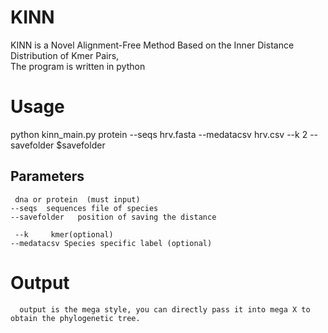 # KINN

KINN is a Novel Alignment-Free Method Based on the Inner Distance Distribution of Kmer Pairs,  
The program is written in python

# Usage

  python kinn_main.py protein --seqs hrv.fasta --medatacsv hrv.csv --k 2 --savefolder $savefolder
  
  ## Parameters   
  
     dna or protein  (must input)  
    --seqs  sequences file of species  
    --savefolder   position of saving the distance  
  
     --k     kmer(optional)  
    --medatacsv Species specific label (optional)  
   
   # Output 
   
      output is the mega style, you can directly pass it into mega X to obtain the phylogenetic tree.
      
   
